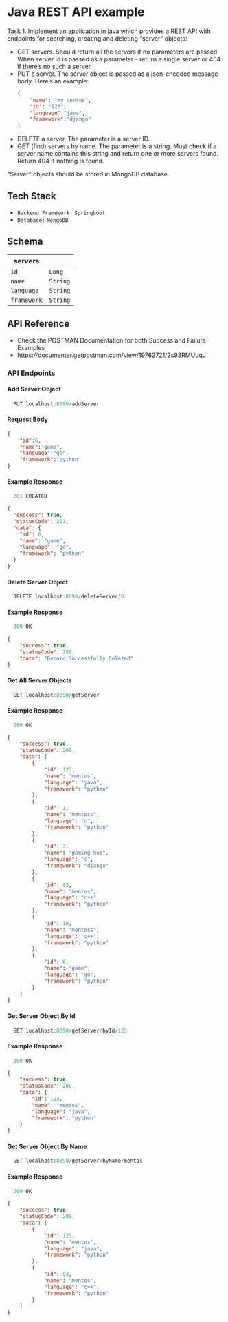 # Java REST API example

Task 1. Implement an application in java which provides a REST API with endpoints for searching,
creating and deleting “server” objects:
- GET servers. Should return all the servers if no parameters are passed. When server  id is passed as a parameter - return a single server or 404 if there’s no such a server.
- PUT a server. The server object is passed as a json-encoded message body. Here’s an example:
    ```json
    {
        "name": "my centos",
        "id": "123",
        "language":"java",
        "framework":"django"
    }
    ```
- DELETE a server. The parameter is a server ID.
- GET (find) servers by name. The parameter is a string. Must check if a server name contains this string and return one or more servers found. Return 404 if nothing is found.

“Server” objects should be stored in MongoDB database.



## Tech Stack

- `Backend Framework:` `Springboot`
- `Database:` `MongoDB`



## Schema
|    servers     |  |  
| -------- | ------- |
|   `id`      | `Long` |
|   `name`      | `String` |
|   `language`      | `String` |
|   `framework`      | `String` |




## API Reference 

  - Check the POSTMAN Documentation for both Success and Failure Examples
  - https://documenter.getpostman.com/view/19762721/2s93RMUuqJ

### API Endpoints


#### Add Server Object
```javascript
  PUT localhost:8090/addServer
```
#### Request Body
```json 
{
    "id":6,
    "name":"game",
    "language":"go",
    "framework":"python"
}
```
#### Example Response
```javascript
  201 CREATED

```

```json 
{
  "success": true,
  "statusCode": 201,
  "data": {
    "id": 6,
    "name": "game",
    "language": "go",
    "framework": "python"
  }
}
```

#### Delete Server Object
```javascript
  DELETE localhost:8090/deleteServer/0
```

#### Example Response
```javascript
  200 OK
```
```json 
{
    "success": true,
    "statusCode": 200,
    "data": "Record Successfully Deleted"
}
```

#### Get All Server Objects

```javascript
  GET localhost:8090/getServer
```
#### Example Response

```javascript
  200 OK
```

```json 
{
    "success": true,
    "statusCode": 200,
    "data": [
        {
            "id": 123,
            "name": "mentos",
            "language": "java",
            "framework": "python"
        },
        {
            "id": 1,
            "name": "mentoss",
            "language": "c",
            "framework": "python"
        },
        {
            "id": 3,
            "name": "gaming-hub",
            "language": "c",
            "framework": "django"
        },
        {
            "id": 83,
            "name": "mentos",
            "language": "c++",
            "framework": "python"
        },
        {
            "id": 10,
            "name": "mentoss",
            "language": "c++",
            "framework": "python"
        },
        {
            "id": 6,
            "name": "game",
            "language": "go",
            "framework": "python"
        }
    ]
}
```

#### Get Server Object By Id
```javascript
  GET localhost:8090/getServer/byId/123
```

#### Example Response
```javascript
  200 OK
```
```json
{
    "success": true,
    "statusCode": 200,
    "data": {
        "id": 123,
        "name": "mentos",
        "language": "java",
        "framework": "python"
    }
}
```


#### Get Server Object By Name

```javascript
  GET localhost:8090/getServer/byName/mentos
```
#### Example Response

```javascript
  200 OK
```

```json 
{
    "success": true,
    "statusCode": 200,
    "data": [
        {
            "id": 123,
            "name": "mentos",
            "language": "java",
            "framework": "python"
        },
        {
            "id": 83,
            "name": "mentos",
            "language": "c++",
            "framework": "python"
        }
    ]
}
```
